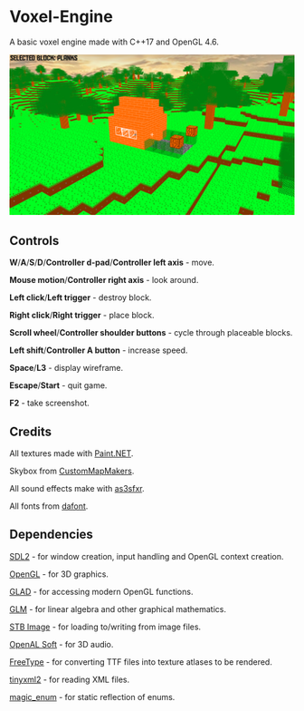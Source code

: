 # Voxel-Engine
 A basic voxel engine made with C++17 and OpenGL 4.6.

 ![Voxel Engine](build/screenshots/screenshot_15826877922924566.png)

## Controls
 **W**/**A**/**S**/**D**/**Controller d-pad**/**Controller left axis** - move.

 **Mouse motion**/**Controller right axis** - look around.

 **Left click**/**Left trigger** - destroy block.

 **Right click**/**Right trigger** - place block.

 **Scroll wheel**/**Controller shoulder buttons** - cycle through placeable blocks.

 **Left shift**/**Controller A button** - increase speed.

 **Space**/**L3** - display wireframe.

 **Escape**/**Start** - quit game.

 **F2** - take screenshot.

 ## Credits
 All textures made with [Paint.NET](https://www.getpaint.net/).

Skybox from [CustomMapMakers](http://www.custommapmakers.org/skyboxes.php).

 All sound effects make with [as3sfxr](https://www.superflashbros.net/as3sfxr/).

 All fonts from [dafont](https://www.dafont.com/aldo-the-apache.font).

 ## Dependencies
 [SDL2](https://www.libsdl.org/index.php) - for window creation, input handling and OpenGL context creation.

 [OpenGL](https://www.opengl.org/) - for 3D graphics.

 [GLAD](https://glad.dav1d.de/) - for accessing modern OpenGL functions.

 [GLM](https://glm.g-truc.net/0.9.9/index.html) - for linear algebra and other graphical mathematics.

 [STB Image](https://github.com/nothings/stb) - for loading to/writing from image files.

 [OpenAL Soft](https://github.com/kcat/openal-soft) - for 3D audio.

 [FreeType](https://www.freetype.org/) - for converting TTF files into texture atlases to be rendered.

 [tinyxml2](https://github.com/leethomason/tinyxml2) - for reading XML files.

 [magic_enum](https://github.com/Neargye/magic_enum) - for static reflection of enums.